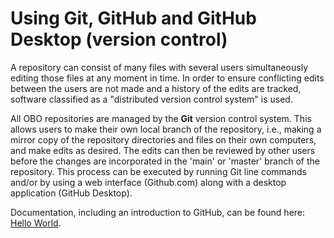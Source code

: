 # Using Git, GitHub and GitHub Desktop (version control)

A repository can consist of many files with several users simultaneously editing those files at any moment in time. In order to ensure conflicting edits between the users are not made and a history of the edits are tracked, software classified as a "distributed version control system" is used. 

All OBO repositories are managed by the **Git** version control system. This allows users to make their own local branch of the repository, i.e., making a mirror copy of the repository directories and files on their own computers, and make edits as desired. The edits can then be reviewed by other users before the changes are incorporated in the 'main' or 'master' branch of the repository. This process can be executed by running Git line commands and/or by using a web interface (Github.com) along with a desktop application (GitHub Desktop).

Documentation, including an introduction to GitHub, can be found here:
[Hello World](https://docs.github.com/en/get-started/quickstart/hello-world).

